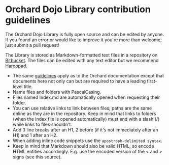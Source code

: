 # Orchard Dojo Library contribution guidelines



The Orchard Dojo Library is fully open source and can be edited by anyone. If you found an error or would like to improve it you're more than welcome; just submit a pull request!

The Library is stored as Markdown-formatted text files in a repository on [Bitbucket](https://bitbucket.org/Lombiq/orchard-dojo-library). The files can be edited with any text editor but we recommend [Haroopad](http://pad.haroopress.com/).

- The same [guidelines](http://docs.orchardproject.net/Documentation/Documentation-style-guidelines) apply as to the Orchard documentation except that documents here not only can but are required to have a leading first-level title.
- Name files and folders with PascalCasing.
- Files named Index.md are automatically opened when requesting their folder.
- You can use relative links to link between files; paths are the same online as they are in the repository. Keep in mind that links to folders (when the Index file is opened automatically) must end with a slash (/) while links to files shouldn't.
- Add 3 line breaks after an H1, 2 before (if it's not immediately after an H1) and 1 after an H2.
- When adding inline code snippets use the `apostroph-delimited syntax`.
- Keep in mind that Markdown should also be valid HTML, so encode HTML entities accordingly. E.g. use the encoded version of the &lt; and &gt; signs (see this source).